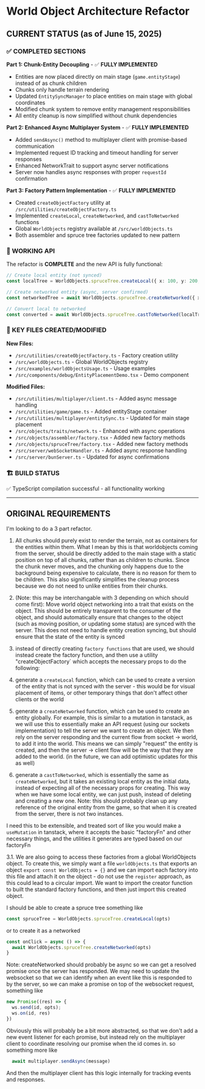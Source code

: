 # World Object Architecture Refactor

## CURRENT STATUS (as of June 15, 2025)

### ✅ COMPLETED SECTIONS

**Part 1: Chunk-Entity Decoupling** - ✅ **FULLY IMPLEMENTED**
- Entities are now placed directly on main stage (`game.entityStage`) instead of as chunk children
- Chunks only handle terrain rendering
- Updated `EntitySyncManager` to place entities on main stage with global coordinates
- Modified chunk system to remove entity management responsibilities
- All entity cleanup is now simplified without chunk dependencies

**Part 2: Enhanced Async Multiplayer System** - ✅ **FULLY IMPLEMENTED** 
- Added `sendAsync()` method to multiplayer client with promise-based communication
- Implemented request ID tracking and timeout handling for server responses
- Enhanced NetworkTrait to support async server notifications
- Server now handles async responses with proper `requestId` confirmation

**Part 3: Factory Pattern Implementation** - ✅ **FULLY IMPLEMENTED**
- Created `createObjectFactory` utility at `/src/utilities/createObjectFactory.ts`
- Implemented `createLocal`, `createNetworked`, and `castToNetworked` functions
- Global `WorldObjects` registry available at `/src/worldObjects.ts`
- Both assembler and spruce tree factories updated to new pattern

### 🎯 WORKING API

The refactor is **COMPLETE** and the new API is fully functional:

```typescript
// Create local entity (not synced)
const localTree = WorldObjects.spruceTree.createLocal({ x: 100, y: 200, game });

// Create networked entity (async, server confirmed)
const networkedTree = await WorldObjects.spruceTree.createNetworked({ x: 100, y: 200, game });

// Convert local to networked
const converted = await WorldObjects.spruceTree.castToNetworked(localTree, { game });
```

### 📁 KEY FILES CREATED/MODIFIED

**New Files:**
- `/src/utilities/createObjectFactory.ts` - Factory creation utility
- `/src/worldObjects.ts` - Global WorldObjects registry
- `/src/examples/worldObjectsUsage.ts` - Usage examples
- `/src/components/debug/EntityPlacementDemo.tsx` - Demo component

**Modified Files:**
- `/src/utilities/multiplayer/client.ts` - Added async message handling
- `/src/utilities/game/game.ts` - Added entityStage container
- `/src/utilities/multiplayer/entitySync.ts` - Updated for main stage placement
- `/src/objects/traits/network.ts` - Enhanced with async operations
- `/src/objects/assembler/factory.tsx` - Added new factory methods
- `/src/objects/spruceTree/factory.tsx` - Added new factory methods
- `/src/server/webSocketHandler.ts` - Added async response handling
- `/src/server/bunServer.ts` - Updated for async confirmations

### 🏗️ BUILD STATUS
✅ TypeScript compilation successful - all functionality working

---

## ORIGINAL REQUIREMENTS

I'm looking to do a 3 part refactor.

1. All chunks should purely exist to render the terrain, not as containers for the entities within them. What I mean by this is that worldobjects coming from the server, should be directly added to the main stage with a static position on top of all chunks, rather than as children to chunks. Since the chunk never moves, and the chunking only happens due to the background being expensive to calculate, there is no reason for them to be children. This also significantly simplifies the cleanup process because we do not need to unlike entities from their chunks.

2. (Note: this may be interchangable with 3 depending on which should come first): Move world object networking into a trait that exists on the object. This should be entirely transparent to the consumer of the object, and should automatically ensure that changes to the object (such as moving position, or updating some status) are synced with the server. This does not need to handle entity creation syncing, but should ensure that the state of the entity is synced

3. instead of directly creating `factory functions` that are used, we should instead create the factory function, and then use a utility "createObjectFactory` which accepts the necessary props to do the following:
  1. generate a `createLocal` function, which can be used to create a version of the entity that is not synced with the server - this would be for visual placement of items, or other temporary things that don't affect other clients or the world
  2. generate a `createNetworked` function, which can be used to create an entity globally. For example, this is similar to a mutation in tanstack, as we will use this to essentially make an API request (using our sockets implementation) to tell the server we want to create an object. We then rely on the server responding and the current flow from socket -> world, to add it into the world. This means we can simply "request" the entity is created, and then the server -> client flow will be the way that they are added to the world. (in the future, we can add optimistic updates for this as well)
  3. generate a `castToNetworked`, which is essentially the same as `createNetworked`, but it takes an existing local entity as the initial data, instead of expecting all of the necessary props for creating. This way when we have some local entity, we can just push, instead of deleting and creating a new one. Note: this should probably clean up any reference of the original entity from the game, so that when it is created from the server, there is not two instances.

I need this to be extensible, and treated sort of like you would make a `useMutation` in tanstack, where it accepts the basic "factoryFn" and other necessary things, and the utilities it generates are typed based on our factoryFn

3.1. We are also going to access these factories from a global WorldObjects object. To create this, we simply want a file `worldObjects.ts` that exports an object `export const WorldObjects = {}` and we can import each factory into this file and attach it on the object - do not use the `register` approach, as this could lead to a circular import. We want to import the creator function to built the standard factory functions, and then just import this created object.

I should be able to create a spruce tree something like 
```ts
const spruceTree = WorldObjects.spruceTree.createLocal(opts)
```

or to create it as a networked
```ts
const onClick = async () => {
  await WorldObjects.spruceTree.createNetworked(opts)
}
```

Note: createNetworked should probably be async so we can get a resolved promise once the server has responded. We may need to update the websocket so that we can identify when an event like this is responded to by the server, so we can make a promise on top of the websocket request, something like
```ts
new Promise((res) => {
  ws.send(id, opts);
  ws.on(id, res)
})
```

Obviously this will probably be a bit more abstracted, so that we don't add a new event listener for each promise, but instead rely on the multiplayer client to coordinate resolving our promise when the id comes in. so something more like
```ts
  await multiplayer.sendAsync(message)
  ```

  And then the multiplayer client has this logic internally for tracking events and responses.